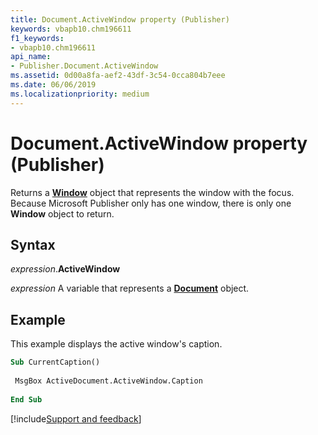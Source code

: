 ```yaml
---
title: Document.ActiveWindow property (Publisher)
keywords: vbapb10.chm196611
f1_keywords:
- vbapb10.chm196611
api_name:
- Publisher.Document.ActiveWindow
ms.assetid: 0d00a8fa-aef2-43df-3c54-0cca804b7eee
ms.date: 06/06/2019
ms.localizationpriority: medium
---
```



# Document.ActiveWindow property (Publisher)

Returns a **[Window](Publisher.Window.md)** object that represents the window with the focus. Because Microsoft Publisher only has one window, there is only one **Window** object to return.


## Syntax

_expression_.**ActiveWindow**

_expression_ A variable that represents a **[Document](Publisher.Document.md)** object.


## Example

This example displays the active window's caption.

```vb
Sub CurrentCaption() 
 
 MsgBox ActiveDocument.ActiveWindow.Caption 
 
End Sub
```

[!include[Support and feedback](~/includes/feedback-boilerplate.md)]